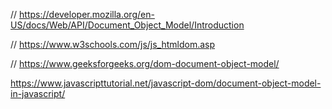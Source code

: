 // https://developer.mozilla.org/en-US/docs/Web/API/Document_Object_Model/Introduction

// https://www.w3schools.com/js/js_htmldom.asp

// https://www.geeksforgeeks.org/dom-document-object-model/

https://www.javascripttutorial.net/javascript-dom/document-object-model-in-javascript/
